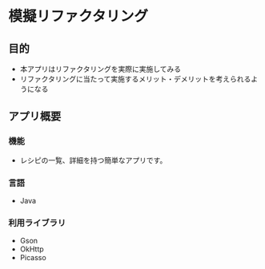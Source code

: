# 模擬リファクタリング
## 目的
- 本アプリはリファクタリングを実際に実施してみる
- リファクタリングに当たって実施するメリット・デメリットを考えられるようになる

## アプリ概要
### 機能
- レシピの一覧、詳細を持つ簡単なアプリです。

### 言語
- Java

### 利用ライブラリ
- Gson
- OkHttp
- Picasso
